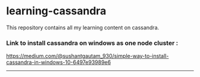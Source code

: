 # learning-cassandra
This repository contains all my learning content on cassandra.

### Link to install cassandra on windows as one node cluster :

https://medium.com/@sushantgautam_930/simple-way-to-install-cassandra-in-windows-10-6497e93989e6

--------------